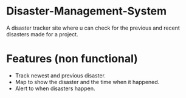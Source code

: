 # Disaster-Management-System
A disaster tracker site where u can check for the previous and recent disasters made for a project.

# Features (non functional)
- Track newest and previous disaster.
- Map to show the disaster and the time when it happened.
- Alert to when disasters happen.

